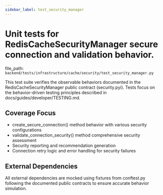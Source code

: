 ```yaml
---
sidebar_label: test_security_manager
---
```


# Unit tests for RedisCacheSecurityManager secure connection and validation behavior.

  file_path: `backend/tests/infrastructure/cache/security/test_security_manager.py`

This test suite verifies the observable behaviors documented in the
RedisCacheSecurityManager public contract (security.pyi). Tests focus on the
behavior-driven testing principles described in docs/guides/developer/TESTING.md.

## Coverage Focus

- create_secure_connection() method behavior with various security configurations
- validate_connection_security() method comprehensive security assessment
- Security reporting and recommendation generation
- Connection retry logic and error handling for security failures

## External Dependencies

All external dependencies are mocked using fixtures from conftest.py following
the documented public contracts to ensure accurate behavior simulation.

